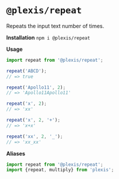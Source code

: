# `@plexis/repeat`

Repeats the input text number of times.

**Installation**
`npm i @plexis/repeat`

**Usage**

```javascript
import repeat from '@plexis/repeat';

repeat('ABCD');
// => true

repeat('Apollo11', 2);
// => 'Apollo11Apollo11'

repeat('x', 2);
// => 'xx'

repeat('x', 2, '+');
// => 'x+x'

repeat('xx', 2, '_');
// => 'xx_xx'
```

**Aliases**

```javascript
import repeat from '@plexis/repeat';
import {repeat, multiply} from 'plexis';
```
